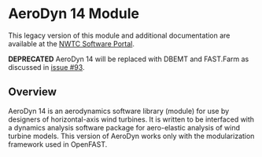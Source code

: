 # AeroDyn 14 Module
This legacy version of this module and additional documentation are available
at the [NWTC Software Portal](https://nwtc.nrel.gov/AeroDyn14/).

**DEPRECATED**
AeroDyn 14 will be replaced with DBEMT and FAST.Farm as discussed in 
[issue #93](https://github.com/OpenFAST/openfast/issues/93).

## Overview
AeroDyn 14 is an aerodynamics software library (module) for use by designers of
horizontal-axis wind turbines. It is written to be interfaced with a dynamics
analysis software package for aero-elastic analysis of wind turbine models.
This version of AeroDyn works only with the modularization framework used in
OpenFAST.
